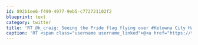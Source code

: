 ```yaml
---
id: 892b1ee6-f499-4977-9eb5-c772721102f2
blueprint: text
category: twitter
title: 'RT @k_craig: Seeing the Pride flag flying over #Kelowna City Hall makes me love this community even more. #progress http://twitpic.com/6 ...'
caption: 'RT <span class="username username_linked">@<a href="https://twitter.com/k_craig" title="Kevin Craig">k_craig</a></span>: Seeing the Pride flag flying over <span class="hashtag hashtag_local">#<a href="http://tweettemp.darylchymko.ca/?tag=kelowna">Kelowna</a> City Hall makes me love this community even more. <span class="hashtag hashtag_local">#<a href="http://tweettemp.darylchymko.ca/?tag=progress">progress</a> http://twitpic.com/6 ...'
---
```

